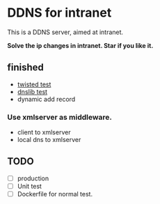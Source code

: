 # DDNS for intranet

This is a DDNS server, aimed at intranet.

**Solve the ip changes in intranet. Star if you like it.**


## finished

- [twisted test](./override_server.py)
- [dnslib test](./server.py)
- dynamic add record

### Use xmlserver as middleware.

- client to xmlserver
- local dns to xmlserver

## TODO

- [ ] production
- [ ] Unit test
- [ ] Dockerfile for normal test.
